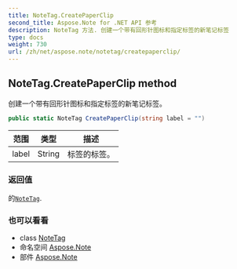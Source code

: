 ```yaml
---
title: NoteTag.CreatePaperClip
second_title: Aspose.Note for .NET API 参考
description: NoteTag 方法. 创建一个带有回形针图标和指定标签的新笔记标签
type: docs
weight: 730
url: /zh/net/aspose.note/notetag/createpaperclip/
---
```

## NoteTag.CreatePaperClip method

创建一个带有回形针图标和指定标签的新笔记标签。

```csharp
public static NoteTag CreatePaperClip(string label = "")
```

| 范围 | 类型 | 描述 |
| --- | --- | --- |
| label | String | 标签的标签。 |

### 返回值

的[`NoteTag`](../).

### 也可以看看

* class [NoteTag](../)
* 命名空间 [Aspose.Note](../../notetag/)
* 部件 [Aspose.Note](../../../)


